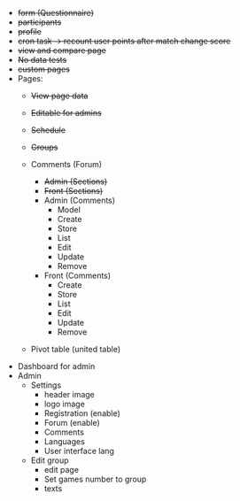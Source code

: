 - ~~form (Questionnaire)~~
- ~~participants~~
- ~~profile~~
- ~~cron task -> recount user points after match change score~~
- ~~view and compare page~~
- ~~No data tests~~
- ~~custom pages~~
- Pages:
  - ~~View page data~~ 
  - ~~Editable for admins~~
  - ~~Schedule~~
  - ~~Groups~~
  - Comments (Forum)
    - ~~Admin (Sections)~~
    - ~~Front (Sections)~~
    - Admin (Comments)
      - Model
      - Create
      - Store
      - List
      - Edit
      - Update
      - Remove
    - Front (Comments)
      - Create
      - Store
      - List
      - Edit
      - Update
      - Remove
    
  - Pivot table (united table)
- Dashboard for admin
- Admin
  - Settings
    - header image
    - logo image
    - Registration (enable)
    - Forum (enable)
    - Comments
    - Languages
    - User interface lang
  - Edit group
    - edit page
    - Set games number to group
    - texts